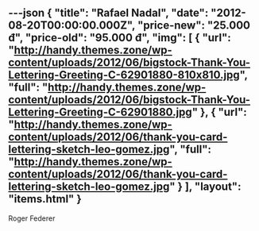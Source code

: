 ---json
{
  "title": "Rafael Nadal",
  "date": "2012-08-20T00:00:00.000Z",
  "price-new": "25.000 đ",
  "price-old": "95.000 đ",
  "img": [
    {
      "url": "http://handy.themes.zone/wp-content/uploads/2012/06/bigstock-Thank-You-Lettering-Greeting-C-62901880-810x810.jpg",
      "full": "http://handy.themes.zone/wp-content/uploads/2012/06/bigstock-Thank-You-Lettering-Greeting-C-62901880.jpg"
    },
    {
      "url": "http://handy.themes.zone/wp-content/uploads/2012/06/thank-you-card-lettering-sketch-leo-gomez.jpg",
      "full": "http://handy.themes.zone/wp-content/uploads/2012/06/thank-you-card-lettering-sketch-leo-gomez.jpg"
    }
  ],
  "layout": "items.html"
}
---
Roger Federer
